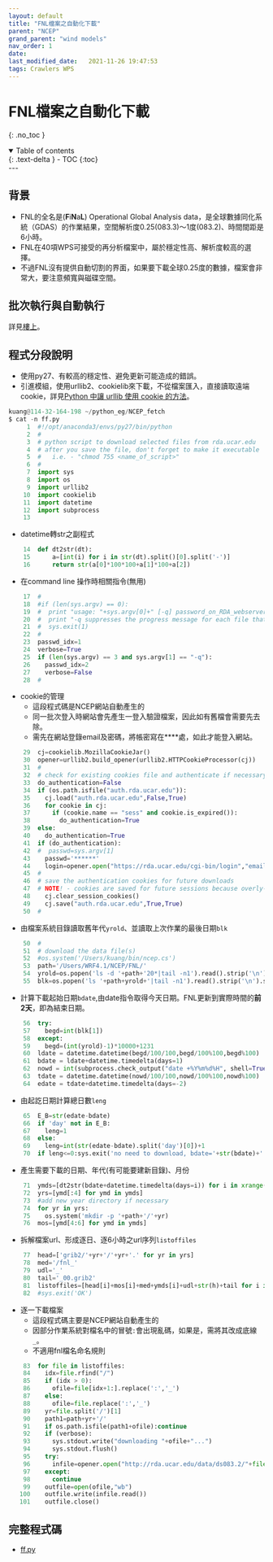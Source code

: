 ```yaml
---
layout: default
title: "FNL檔案之自動化下載"
parent: "NCEP"
grand_parent: "wind models"
nav_order: 1
date:               
last_modified_date:   2021-11-26 19:47:53
tags: Crawlers WPS
---
```


# FNL檔案之自動化下載

{: .no_toc }

<details open markdown="block">
  <summary>
    Table of contents
  </summary>
  {: .text-delta }
- TOC
{:toc}
</details>
---

## 背景
- FNL的全名是(**F**i**N**a**L**) Operational Global Analysis data，是全球數據同化系統（GDAS）的作業結果，空間解析度0.25(083.3)～1度(083.2)、時間間距是6小時。
- FNL在40項WPS可接受的再分析檔案中，屬於穩定性高、解析度較高的選擇。
- 不過FNL沒有提供自動切割的界面，如果要下載全球0.25度的數據，檔案會非常大，要注意頻寬與磁碟空間。

## 批次執行與自動執行
詳見[樓上](https://sinotec2.github.io/Focus-on-Air-Quality/wind_models/NCEP/)。

## 程式分段說明
- 使用py27、有較高的穩定性、避免更新可能造成的錯誤。
- 引進模組，使用urllib2、cookielib來下載，不從檔案匯入，直接讀取遠端cookie，詳見[Python 中讓 urllib 使用 cookie 的方法](https://blog.m157q.tw/posts/2018/01/06/use-cookie-with-urllib-in-python/)。

```python
kuang@114-32-164-198 ~/python_eg/NCEP_fetch
$ cat -n ff.py 
     1	#!/opt/anaconda3/envs/py27/bin/python
     2	#
     3	# python script to download selected files from rda.ucar.edu
     4	# after you save the file, don't forget to make it executable
     5	#   i.e. - "chmod 755 <name_of_script>"
     6	#
     7	import sys
     8	import os
     9	import urllib2
    10	import cookielib
    11	import datetime
    12	import subprocess
    13	
```

- datetime轉str之副程式

```python
    14	def dt2str(dt):
    15	    a=[int(i) for i in str(dt).split()[0].split('-')]
    16	    return str(a[0]*100*100+a[1]*100+a[2])
```

- 在command line 操作時相關指令(無用)

```python
    17	#
    18	#if (len(sys.argv) == 0):
    19	#  print "usage: "+sys.argv[0]+" [-q] password_on_RDA_webserver"
    20	#  print "-q suppresses the progress message for each file that is downloaded"
    21	#  sys.exit(1)
    22	#
    23	passwd_idx=1
    24	verbose=True
    25	if (len(sys.argv) == 3 and sys.argv[1] == "-q"):
    26	  passwd_idx=2
    27	  verbose=False
    28	#
```

- cookie的管理
  - 這段程式碼是NCEP網站自動產生的
  - 同一批次登入時網站會先產生一登入驗證檔案，因此如有舊檔會需要先去除。
  - 需先在網站登錄email及密碼，將帳密寫在****處，如此才能登入網站。

```python
    29	cj=cookielib.MozillaCookieJar()
    30	opener=urllib2.build_opener(urllib2.HTTPCookieProcessor(cj))
    31	#
    32	# check for existing cookies file and authenticate if necessary
    33	do_authentication=False
    34	if (os.path.isfile("auth.rda.ucar.edu")):
    35	  cj.load("auth.rda.ucar.edu",False,True)
    36	  for cookie in cj:
    37	    if (cookie.name == "sess" and cookie.is_expired()):
    38	      do_authentication=True
    39	else:
    40	  do_authentication=True
    41	if (do_authentication):
    42	#  passwd=sys.argv[1]
    43	  passwd='******'
    44	  login=opener.open("https://rda.ucar.edu/cgi-bin/login","email=*****@***&password="+passwd+"&action=login")
    45	#
    46	# save the authentication cookies for future downloads
    47	# NOTE! - cookies are saved for future sessions because overly-frequent authentication to our server can cause your data access to be blocked
    48	  cj.clear_session_cookies()
    49	  cj.save("auth.rda.ucar.edu",True,True)
    50	#
```

- 由檔案系統目錄讀取舊年代`yrold`、並讀取上次作業的最後日期`blk`

```python
    50	#
    51	# download the data file(s)
    52	#os.system('/Users/kuang/bin/ncep.cs')
    53	path='/Users/WRF4.1/NCEP/FNL/'
    54	yrold=os.popen('ls -d '+path+'20*|tail -n1').read().strip('\n').split('/')[-1]
    55	blk=os.popen('ls '+path+yrold+'|tail -n1').read().strip('\n').split('_')
```

- 計算下載起始日期`bdate`,由date指令取得今天日期。FNL更新到實際時間的**前2天**，即為結束日期。

```python
    56	try:
    57	  begd=int(blk[1])
    58	except:
    59	  begd=(int(yrold)-1)*10000+1231
    60	ldate = datetime.datetime(begd/100/100,begd/100%100,begd%100)
    61	bdate = ldate+datetime.timedelta(days=1)
    62	nowd = int(subprocess.check_output("date +%Y%m%d%H", shell=True)[:-3])
    63	tdate = datetime.datetime(nowd/100/100,nowd/100%100,nowd%100)
    64	edate = tdate+datetime.timedelta(days=-2)
```

- 由起訖日期計算總日數`leng`

```python
    65	E_B=str(edate-bdate)
    66	if 'day' not in E_B:
    67	  leng=1
    68	else:
    69	  leng=int(str(edate-bdate).split('day')[0])+1
    70	if leng<=0:sys.exit('no need to download, bdate='+str(bdate)+' edate='+str(edate))
```

- 產生需要下載的日期、年代(有可能要建新目錄)、月份

```python
    71	ymds=[dt2str(bdate+datetime.timedelta(days=i)) for i in xrange(leng)]
    72	yrs=[ymd[:4] for ymd in ymds]
    73	#add new year directory if necessary
    74	for yr in yrs:
    75	  os.system('mkdir -p '+path+'/'+yr)
    76	mos=[ymd[4:6] for ymd in ymds]
```

- 拆解檔案url、形成逐日、逐6小時之url序列`listoffiles`

```python
    77	head=['grib2/'+yr+'/'+yr+'.' for yr in yrs]
    78	med='/fnl_'
    79	udl='_'
    80	tail='_00.grib2'
    81	listoffiles=[head[i]+mos[i]+med+ymds[i]+udl+str(h)+tail for i in xrange(len(ymds)) for h in ['00','06','12','18']]
    82	#sys.exit('OK')
```

- 逐一下載檔案
  - 這段程式碼主要是NCEP網站自動產生的
  - 因部分作業系統對檔名中的冒號`:`會出現亂碼，如果是，需將其改成底線`_`。
  - 不適用fnl檔名命名規則

```python
    83	for file in listoffiles:
    84	  idx=file.rfind("/")
    85	  if (idx > 0):
    86	    ofile=file[idx+1:].replace(':','_')
    87	  else:
    88	    ofile=file.replace(':','_')
    89	  yr=file.split('/')[1]
    90	  path1=path+yr+'/'
    91	  if os.path.isfile(path1+ofile):continue
    92	  if (verbose):
    93	    sys.stdout.write("downloading "+ofile+"...")
    94	    sys.stdout.flush()
    95	  try:
    96	    infile=opener.open("http://rda.ucar.edu/data/ds083.2/"+file)
    97	  except:
    98	    continue
    99	  outfile=open(ofile,"wb")
   100	  outfile.write(infile.read())
   101	  outfile.close()
```

## 完整程式碼
- [ff.py](https://raw.githubusercontent.com/sinotec2/python_eg/master/NCEP_fetch/ff.py)



